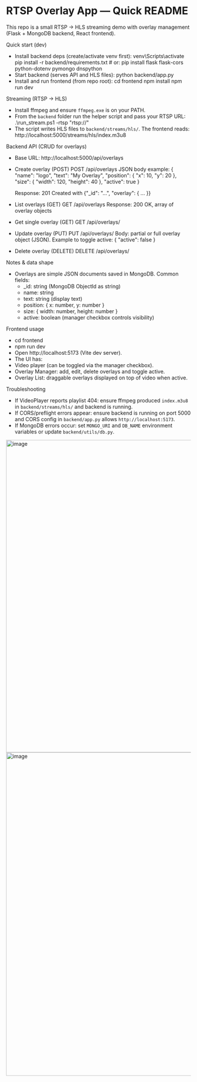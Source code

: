 RTSP Overlay App — Quick README
================================

This repo is a small RTSP -> HLS streaming demo with overlay management (Flask + MongoDB backend, React frontend).

Quick start (dev)
- Install backend deps (create/activate venv first): venv\Scripts\activate 
  pip install -r backend/requirements.txt  # or: pip install flask flask-cors python-dotenv pymongo dnspython
- Start backend (serves API and HLS files):
  python backend/app.py
- Install and run frontend (from repo root):
  cd frontend
  npm install
  npm run dev

Streaming (RTSP -> HLS)
- Install ffmpeg and ensure `ffmpeg.exe` is on your PATH.
- From the `backend` folder run the helper script and pass your RTSP URL:
  .\run_stream.ps1 -rtsp "rtsp://<your-stream>"
- The script writes HLS files to `backend/streams/hls/`. The frontend reads:
  http://localhost:5000/streams/hls/index.m3u8

Backend API (CRUD for overlays)
- Base URL: http://localhost:5000/api/overlays

- Create overlay (POST)
  POST /api/overlays
  JSON body example:
  {
    "name": "logo",
    "text": "My Overlay",
    "position": { "x": 10, "y": 20 },
    "size": { "width": 120, "height": 40 },
    "active": true
  }

  Response: 201 Created with {"_id": "...", "overlay": { ... }}

- List overlays (GET)
  GET /api/overlays
  Response: 200 OK, array of overlay objects

- Get single overlay (GET)
  GET /api/overlays/<id>

- Update overlay (PUT)
  PUT /api/overlays/<id>
  Body: partial or full overlay object (JSON). Example to toggle active:
  { "active": false }

- Delete overlay (DELETE)
  DELETE /api/overlays/<id>

Notes & data shape
- Overlays are simple JSON documents saved in MongoDB. Common fields:
  - _id: string (MongoDB ObjectId as string)
  - name: string
  - text: string (display text)
  - position: { x: number, y: number }
  - size: { width: number, height: number }
  - active: boolean (manager checkbox controls visibility)

Frontend usage
-   cd frontend
-   npm run dev
- Open http://localhost:5173 (Vite dev server).
-   The UI has:
  - Video player (can be toggled via the manager checkbox).
  - Overlay Manager: add, edit, delete overlays and toggle active.
  - Overlay List: draggable overlays displayed on top of video when active.

Troubleshooting
- If VideoPlayer reports playlist 404: ensure ffmpeg produced `index.m3u8` in `backend/streams/hls/` and backend is running.
- If CORS/preflight errors appear: ensure backend is running on port 5000 and CORS config in `backend/app.py` allows `http://localhost:5173`.
- If MongoDB errors occur: set `MONGO_URI` and `DB_NAME` environment variables or update `backend/utils/db.py`.

<img width="1656" height="851" alt="image" src="https://github.com/user-attachments/assets/3971a93b-9a7b-49d0-851e-32cdd44d18c9" />

<img width="661" height="881" alt="image" src="https://github.com/user-attachments/assets/653c6574-d4ae-46db-8da4-a981334e617f" />


